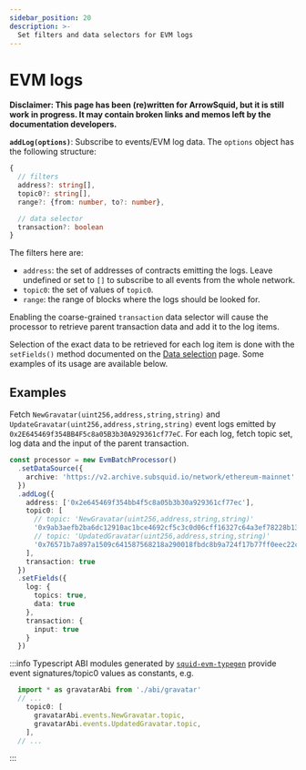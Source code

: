 ```yaml
---
sidebar_position: 20
description: >-
  Set filters and data selectors for EVM logs
---
```


# EVM logs

**Disclaimer: This page has been (re)written for ArrowSquid, but it is still work in progress. It may contain broken links and memos left by the documentation developers.**

**`addLog(options)`**: Subscribe to events/EVM log data. The `options` object has the following structure:
```typescript
{
  // filters
  address?: string[],
  topic0?: string[],
  range?: {from: number, to?: number},

  // data selector
  transaction?: boolean
}
```
The filters here are:
+ `address`: the set of addresses of contracts emitting the logs. Leave undefined or set to `[]` to subscribe to all events from the whole network.
+ `topic0`: the set of values of `topic0`.
+ `range`: the range of blocks where the logs should be looked for.

[//]: # (!!!! Update when the filter set stabilizes)

Enabling the coarse-grained `transaction` data selector will cause the processor to retrieve parent transaction data and add it to the log items.

Selection of the exact data to be retrieved for each log item is done with the `setFields()` method documented on the [Data selection](../data-selection) page. Some examples of its usage are available below.

## Examples

Fetch `NewGravatar(uint256,address,string,string)` and `UpdateGravatar(uint256,address,string,string)` event logs emitted by `0x2E645469f354BB4F5c8a05B3b30A929361cf77eC`. For each log, fetch topic set, log data and the input of the parent transaction.

[//]: # (!!!! change the archive URL back once archive-registry has arrowsquid archives)

```ts
const processor = new EvmBatchProcessor()
  .setDataSource({
    archive: 'https://v2.archive.subsquid.io/network/ethereum-mainnet'
  })
  .addLog({
    address: ['0x2e645469f354bb4f5c8a05b3b30a929361cf77ec'],
    topic0: [
      // topic: 'NewGravatar(uint256,address,string,string)'
      '0x9ab3aefb2ba6dc12910ac1bce4692cf5c3c0d06cff16327c64a3ef78228b130b',
      // topic: 'UpdatedGravatar(uint256,address,string,string)'
      '0x76571b7a897a1509c641587568218a290018fbdc8b9a724f17b77ff0eec22c0c',
    ],
    transaction: true
  })
  .setFields({
    log: {
      topics: true,
      data: true
    },
    transaction: {
      input: true
    }
  })
```

:::info
Typescript ABI modules generated by [`squid-evm-typegen`](/evm-indexing/squid-evm-typegen) provide event signatures/topic0 values as constants, e.g.

```ts
  import * as gravatarAbi from './abi/gravatar'
  // ...
    topic0: [
      gravatarAbi.events.NewGravatar.topic,
      gravatarAbi.events.UpdatedGravatar.topic,
    ],
  // ...
```
:::

[//]: # (!!!! restore the second example from commit af65797005511332462064c390a471761b7578b0 once the processor is capable of that)

